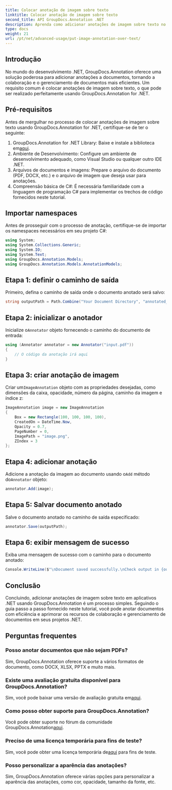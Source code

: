 ```yaml
---
title: Colocar anotação de imagem sobre texto
linktitle: Colocar anotação de imagem sobre texto
second_title: API GroupDocs.Annotation .NET
description: Aprenda como adicionar anotações de imagem sobre texto no .NET usando GroupDocs.Annotation para gerenciamento e colaboração eficientes de documentos.
type: docs
weight: 21
url: /pt/net/advanced-usage/put-image-annotation-over-text/
---
```

## Introdução
No mundo do desenvolvimento .NET, GroupDocs.Annotation oferece uma solução poderosa para adicionar anotações a documentos, tornando a colaboração e o gerenciamento de documentos mais eficientes. Um requisito comum é colocar anotações de imagem sobre texto, o que pode ser realizado perfeitamente usando GroupDocs.Annotation for .NET.
## Pré-requisitos
Antes de mergulhar no processo de colocar anotações de imagem sobre texto usando GroupDocs.Annotation for .NET, certifique-se de ter o seguinte:
1.  GroupDocs.Annotation for .NET Library: Baixe e instale a biblioteca em[aqui](https://releases.groupdocs.com/annotation/net/).
2. Ambiente de Desenvolvimento: Configure um ambiente de desenvolvimento adequado, como Visual Studio ou qualquer outro IDE .NET.
3. Arquivos de documentos e imagens: Prepare o arquivo do documento (PDF, DOCX, etc.) e o arquivo de imagem que deseja usar para anotações.
4. Compreensão básica de C#: É necessária familiaridade com a linguagem de programação C# para implementar os trechos de código fornecidos neste tutorial.

## Importar namespaces
Antes de prosseguir com o processo de anotação, certifique-se de importar os namespaces necessários em seu projeto C#:
```csharp
using System;
using System.Collections.Generic;
using System.IO;
using System.Text;
using GroupDocs.Annotation.Models;
using GroupDocs.Annotation.Models.AnnotationModels;
```
## Etapa 1: definir o caminho de saída
Primeiro, defina o caminho de saída onde o documento anotado será salvo:
```csharp
string outputPath = Path.Combine("Your Document Directory", "annotated_document.pdf");
```
## Etapa 2: inicializar o anotador
 Inicialize o`Annotator` objeto fornecendo o caminho do documento de entrada:
```csharp
using (Annotator annotator = new Annotator("input.pdf"))
{
    // O código da anotação irá aqui
}
```
## Etapa 3: criar anotação de imagem
 Criar um`ImageAnnotation` objeto com as propriedades desejadas, como dimensões da caixa, opacidade, número da página, caminho da imagem e índice z:
```csharp
ImageAnnotation image = new ImageAnnotation
{
    Box = new Rectangle(100, 100, 100, 100),
    CreatedOn = DateTime.Now,
    Opacity = 0.7,
    PageNumber = 0,
    ImagePath = "image.png",
    ZIndex = 3
};
```
## Etapa 4: adicionar anotação
 Adicione a anotação da imagem ao documento usando o`Add` método do`Annotator` objeto:
```csharp
annotator.Add(image);
```
## Etapa 5: Salvar documento anotado
Salve o documento anotado no caminho de saída especificado:
```csharp
annotator.Save(outputPath);
```
## Etapa 6: exibir mensagem de sucesso
Exiba uma mensagem de sucesso com o caminho para o documento anotado:
```csharp
Console.WriteLine($"\nDocument saved successfully.\nCheck output in {outputPath}.");
```

## Conclusão
Concluindo, adicionar anotações de imagem sobre texto em aplicativos .NET usando GroupDocs.Annotation é um processo simples. Seguindo o guia passo a passo fornecido neste tutorial, você pode anotar documentos com eficiência e aprimorar os recursos de colaboração e gerenciamento de documentos em seus projetos .NET.
## Perguntas frequentes
### Posso anotar documentos que não sejam PDFs?
Sim, GroupDocs.Annotation oferece suporte a vários formatos de documento, como DOCX, XLSX, PPTX e muito mais.
### Existe uma avaliação gratuita disponível para GroupDocs.Annotation?
 Sim, você pode baixar uma versão de avaliação gratuita em[aqui](https://releases.groupdocs.com/).
### Como posso obter suporte para GroupDocs.Annotation?
 Você pode obter suporte no fórum da comunidade GroupDocs.Annotation[aqui](https://forum.groupdocs.com/c/annotation/10).
### Preciso de uma licença temporária para fins de teste?
 Sim, você pode obter uma licença temporária de[aqui](https://purchase.groupdocs.com/temporary-license/) para fins de teste.
### Posso personalizar a aparência das anotações?
Sim, GroupDocs.Annotation oferece várias opções para personalizar a aparência das anotações, como cor, opacidade, tamanho da fonte, etc.